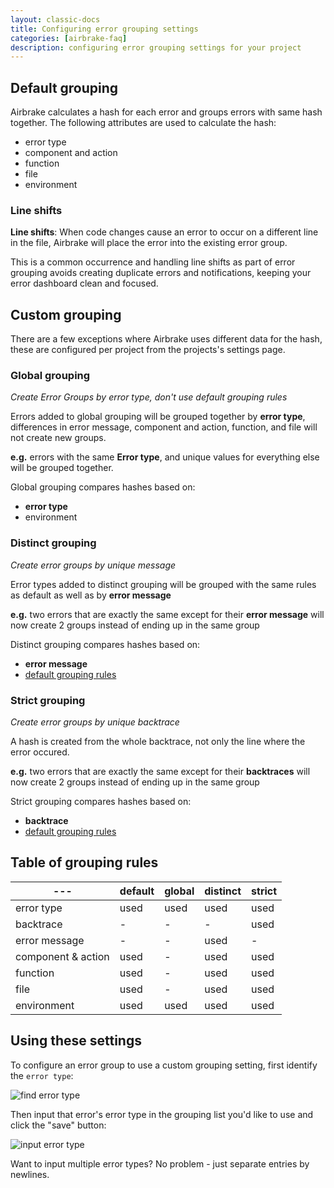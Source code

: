```yaml
---
layout: classic-docs
title: Configuring error grouping settings
categories: [airbrake-faq]
description: configuring error grouping settings for your project
---
```


## Default grouping
Airbrake calculates a hash for each error and groups errors with same hash together.
The following attributes are used to calculate the hash:

- error type
- component and action
- function
- file
- environment

### Line shifts

**Line shifts**: When code changes cause an error to occur on a different line in
the file, Airbrake will place the error into the existing error group.

This is a common occurrence and handling line shifts as part of error grouping
avoids creating duplicate errors and notifications, keeping your error dashboard
clean and focused.

## Custom grouping
There are a few exceptions where Airbrake uses different data for the hash, these
are configured per project from the projects's settings page.

### Global grouping
*Create Error Groups by error type, don't use default grouping rules*

Errors added to global grouping will be grouped together by **error type**,
differences in error message, component and action, function, and file will
not create new groups.

**e.g.** errors with the same **Error type**, and unique values for everything else will be grouped together.

Global grouping compares hashes based on:

- **error type**
- environment

### Distinct grouping
*Create error groups by unique message*

Error types added to distinct grouping will be grouped with the same rules as
default as well as by **error message**

**e.g.**
two errors that are exactly the same except for their **error message** will now
create 2 groups instead of ending up in the same group

Distinct grouping compares hashes based on:

- **error message**
- [default grouping rules](#default-grouping)

### Strict grouping
*Create error groups by unique backtrace*

A hash is created from the whole backtrace, not only the line where the error occured.

**e.g.**
two errors that are exactly the same except for their **backtraces** will now
create 2 groups instead of ending up in the same group

Strict grouping compares hashes based on:

- **backtrace**
- [default grouping rules](#default-grouping)

## Table of grouping rules

---|default|global|distinct|strict
---|---|---|---|---
error type|used|used|used|used
backtrace| - | - | - |used
error message| - | - |used| -
component & action|used| - |used|used
function|used| - |used|used
file |used| - |used|used
environment|used|used|used|used

## Using these settings
To configure an error group to use a custom grouping setting, first identify the
`error type`:

![find error type](/docs/assets/img/docs/airbrake/grouping_settings_error_type.png)

Then input that error's error type in the grouping list you'd like to use and
click the "save" button:

![input error type](/docs/assets/img/docs/airbrake/grouping_settings_text_box.png)

Want to input multiple error types? No problem - just separate entries by
newlines.
